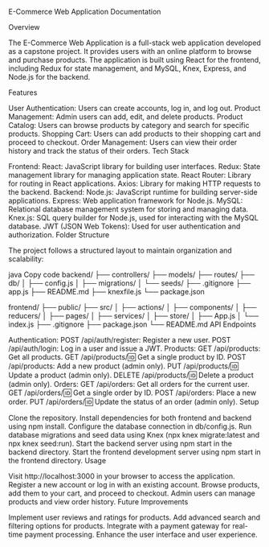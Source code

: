 E-Commerce Web Application Documentation

Overview

The E-Commerce Web Application is a full-stack web application developed as a capstone project. It provides users with an online platform to browse and purchase products. The application is built using React for the frontend, including Redux for state management, and MySQL, Knex, Express, and Node.js for the backend.

Features

User Authentication: Users can create accounts, log in, and log out.
Product Management: Admin users can add, edit, and delete products.
Product Catalog: Users can browse products by category and search for specific products.
Shopping Cart: Users can add products to their shopping cart and proceed to checkout.
Order Management: Users can view their order history and track the status of their orders.
Tech Stack

Frontend:
React: JavaScript library for building user interfaces.
Redux: State management library for managing application state.
React Router: Library for routing in React applications.
Axios: Library for making HTTP requests to the backend.
Backend:
Node.js: JavaScript runtime for building server-side applications.
Express: Web application framework for Node.js.
MySQL: Relational database management system for storing and managing data.
Knex.js: SQL query builder for Node.js, used for interacting with the MySQL database.
JWT (JSON Web Tokens): Used for user authentication and authorization.
Folder Structure

The project follows a structured layout to maintain organization and scalability:

java
Copy code
backend/
├── controllers/
├── models/
├── routes/
├── db/
│   ├── config.js
│   ├── migrations/
│   └── seeds/
├── .gitignore
├── app.js
├── README.md
├── knexfile.js
└── package.json

frontend/
├── public/
├── src/
│   ├── actions/
│   ├── components/
│   ├── reducers/
│   ├── pages/
│   ├── services/
│   ├── store/
│   ├── App.js
│   └── index.js
├── .gitignore
├── package.json
└── README.md
API Endpoints

Authentication:
POST /api/auth/register: Register a new user.
POST /api/auth/login: Log in a user and issue a JWT.
Products:
GET /api/products: Get all products.
GET /api/products/:id: Get a single product by ID.
POST /api/products: Add a new product (admin only).
PUT /api/products/:id: Update a product (admin only).
DELETE /api/products/:id: Delete a product (admin only).
Orders:
GET /api/orders: Get all orders for the current user.
GET /api/orders/:id: Get a single order by ID.
POST /api/orders: Place a new order.
PUT /api/orders/:id: Update the status of an order (admin only).
Setup

Clone the repository.
Install dependencies for both frontend and backend using npm install.
Configure the database connection in db/config.js.
Run database migrations and seed data using Knex (npx knex migrate:latest and npx knex seed:run).
Start the backend server using npm start in the backend directory.
Start the frontend development server using npm start in the frontend directory.
Usage

Visit http://localhost:3000 in your browser to access the application.
Register a new account or log in with an existing account.
Browse products, add them to your cart, and proceed to checkout.
Admin users can manage products and view order history.
Future Improvements

Implement user reviews and ratings for products.
Add advanced search and filtering options for products.
Integrate with a payment gateway for real-time payment processing.
Enhance the user interface and user experience.
